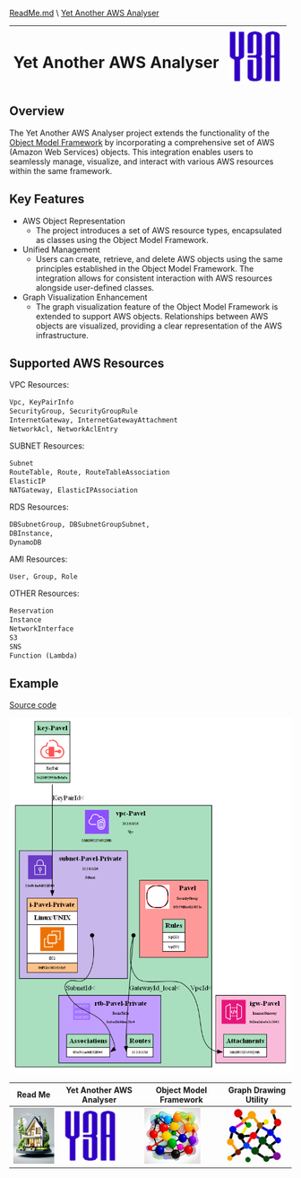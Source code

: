 [ReadMe.md](..\ReadMe.md) \ [Yet Another AWS Analyser](Yet_Another_AWS_Analyser.md)

<table style="width: 100%">
  <thead>
    <tr>
        <th>
            <h1>Yet Another AWS Analyser</h1>
        </th>
        <th>
            <img src="../img/Yet_Another_AWS_Analyser.png" width="100" height="100">
        </th>
    </tr>
  </thead>
</table>

## Overview
The Yet Another AWS Analyser project extends the functionality of the [Object Model Framework](Object_Model_Framework.md) by incorporating a comprehensive set of AWS (Amazon Web Services) objects. This integration enables users to seamlessly manage, visualize, and interact with various AWS resources within the same framework.

## Key Features
- AWS Object Representation
    - The project introduces a set of AWS resource types, encapsulated as classes using the Object Model Framework.
- Unified Management
    - Users can create, retrieve, and delete AWS objects using the same principles established in the Object Model Framework. The integration allows for consistent interaction with AWS resources alongside user-defined classes.
- Graph Visualization Enhancement
    - The graph visualization feature of the Object Model Framework is extended to support AWS objects. Relationships between AWS objects are visualized, providing a clear representation of the AWS infrastructure.

## Supported AWS Resources

VPC Resources:
```
Vpc, KeyPairInfo
SecurityGroup, SecurityGroupRule
InternetGateway, InternetGatewayAttachment
NetworkAcl, NetworkAclEntry
```

SUBNET Resources:
```
Subnet
RouteTable, Route, RouteTableAssociation
ElasticIP
NATGateway, ElasticIPAssociation
```

RDS Resources:
```
DBSubnetGroup, DBSubnetGroupSubnet,
DBInstance,
DynamoDB
```

AMI Resources:
```
User, Group, Role
```

OTHER Resources:
```
Reservation
Instance
NetworkInterface
S3
SNS
Function (Lambda)
```

## Example

[Source code](../Examples/NYTask.py)

<img src="../img/Y3A-Demo.png">

| Read Me       | Yet Another AWS Analyser | Object Model Framework | Graph Drawing Utility |
| ------------- | ------------------------ | ---------------------- | --------------------- |
| [<img src="../img/Home.png" width="100" height="100">](../ReadMe.md) | [<img src="../img/Yet_Another_AWS_Analyser.png" width="100" height="100">](../docs/Yet_Another_AWS_Analyser.md) | [<img src="../img/Object_Model_Framework.png" width="100" height="100">](../docs/Object_Model_Framework.md) | [<img src="../img/Graph_Drawing_Utility.png" width="100" height="100">](../docs/Graph_Drawing_Utility.md) |